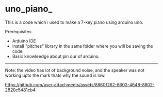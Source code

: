 # uno_piano_
This is a code which i used to make a 7-key piano using arduino uno.

Prerequisites:
- Arduino IDE
-  Install "pitches" library in the same folder where you will be saving the code.
-  Basic knowleedge about pin our of arduino.
------------------------

Note: the video has lot of background noise, and the speaker was not working upto the mark thats why the sound is low.



https://github.com/user-attachments/assets/8860f262-6603-4648-8802-2820c5481cb4

